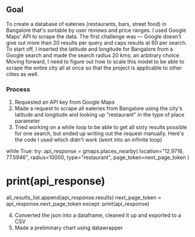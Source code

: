 ## Goal
To create a database of eateries (restaurants, bars, street food) in Bangalore that's sortable by user reviews and price ranges. I used Google Maps' API to scrape the data. 
The first challenge was — Google doesn't give out more than 20 results per query and caps results at 60 per search. To start off, I inserted the latitude and longitude for Bangalore from a Google search and made the search radius 20 kms; an arbitrary choice.
Moving forward, I need to figure out how to scale this model to be able to scrape the entire city all at once so that the project is applicable to other cities as well.

### Process
1. Requested an API key from Google Maps
2. Made a request to scrape all eateries from Bangalore using the city's latitude and longitude and looking up "restaurant" in the type of place parameter
3. Tried working on a while loop to be able to get all sixty results possible for one search, but ended up writing out the request manually. Here's the code I used which didn't work (went into an infinite loop)

while True:
    try:
        api_response = gmaps.places_nearby(
            location="12.9716, 77.5946",
            radius=10000,
            type="restaurant",
            page_token=next_page_token
        )
#         print(api_response)
all_results_list.append(api_response.results)
        next_page_token = api_response.next_page_token
    except:
        print(api_response)

4. Converted the json into a dataframe, cleaned it up and exported to a CSV
5. Made a preliminary chart using datawrapper
